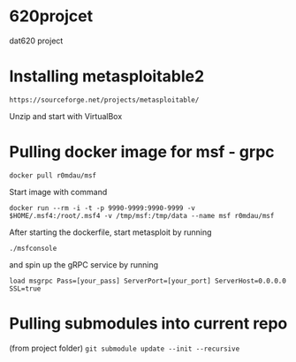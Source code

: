 # 620projcet
dat620 project



# Installing metasploitable2
```https://sourceforge.net/projects/metasploitable/```

Unzip and start with VirtualBox



# Pulling docker image for msf - grpc
```docker pull r0mdau/msf```

Start image with command 

```docker run --rm -i -t -p 9990-9999:9990-9999 -v $HOME/.msf4:/root/.msf4 -v /tmp/msf:/tmp/data --name msf r0mdau/msf```

After starting the dockerfile, start metasploit by running 

```./msfconsole```

and spin up the gRPC service by running

```load msgrpc Pass=[your_pass] ServerPort=[your_port] ServerHost=0.0.0.0 SSL=true```



# Pulling submodules into current repo
(from project folder)
```git submodule update --init --recursive```


